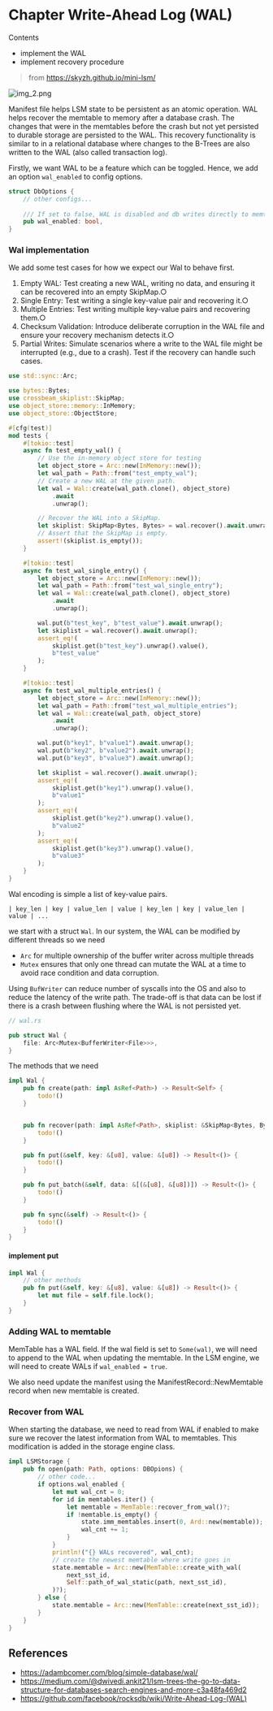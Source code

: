 # Chapter Write-Ahead Log (WAL)

Contents
- implement the WAL
- implement recovery procedure

> from https://skyzh.github.io/mini-lsm/

![img_2.png](wal.png)

Manifest file helps LSM state to be persistent as an atomic operation. WAL helps recover the memtable to memory after a database crash. The changes that were in the memtables before the crash but not yet persisted to durable storage are persisted to the WAL. This recovery functionality is similar to in a relational database where changes to the B-Trees are also written to the WAL (also called transaction log).

Firstly, we want WAL to be a feature which can be toggled. Hence, we add an option `wal_enabled` to config options.

```rust
struct DbOptions {
    // other configs...
    
    /// If set to false, WAL is disabled and db writes directly to memtable
    pub wal_enabled: bool,
}
```

### Wal implementation

We add some test cases for how we expect our Wal to behave first.
1. Empty WAL: Test creating a new WAL, writing no data, and ensuring it can be recovered into an empty SkipMap.○
2. Single Entry: Test writing a single key-value pair and recovering it.○
3. Multiple Entries: Test writing multiple key-value pairs and recovering them.○
4. Checksum Validation: Introduce deliberate corruption in the WAL file and ensure your recovery mechanism detects it.○
5. Partial Writes: Simulate scenarios where a write to the WAL file might be interrupted (e.g., due to a crash). Test if the recovery can handle such cases.
 
```rust
use std::sync::Arc;

use bytes::Bytes;
use crossbeam_skiplist::SkipMap;
use object_store::memory::InMemory;
use object_store::ObjectStore;

#[cfg(test)]
mod tests {
    #[tokio::test]
    async fn test_empty_wal() {
        // Use the in-memory object store for testing
        let object_store = Arc::new(InMemory::new());
        let wal_path = Path::from("test_empty_wal");
        // Create a new WAL at the given path.
        let wal = Wal::create(wal_path.clone(), object_store)
            .await
            .unwrap();

        // Recover the WAL into a SkipMap.
        let skiplist: SkipMap<Bytes, Bytes> = wal.recover().await.unwrap();
        // Assert that the SkipMap is empty.
        assert!(skiplist.is_empty());
    }

    #[tokio::test]
    async fn test_wal_single_entry() {
        let object_store = Arc::new(InMemory::new());
        let wal_path = Path::from("test_wal_single_entry");
        let wal = Wal::create(wal_path.clone(), object_store)
            .await
            .unwrap();

        wal.put(b"test_key", b"test_value").await.unwrap();
        let skiplist = wal.recover().await.unwrap();
        assert_eq!(
            skiplist.get(b"test_key").unwrap().value(),
            b"test_value"
        );
    }

    #[tokio::test]
    async fn test_wal_multiple_entries() {
        let object_store = Arc::new(InMemory::new());
        let wal_path = Path::from("test_wal_multiple_entries");
        let wal = Wal::create(wal_path, object_store)
            .await
            .unwrap();

        wal.put(b"key1", b"value1").await.unwrap();
        wal.put(b"key2", b"value2").await.unwrap();
        wal.put(b"key3", b"value3").await.unwrap();

        let skiplist = wal.recover().await.unwrap();
        assert_eq!(
            skiplist.get(b"key1").unwrap().value(),
            b"value1"
        );
        assert_eq!(
            skiplist.get(b"key2").unwrap().value(),
            b"value2"
        );
        assert_eq!(
            skiplist.get(b"key3").unwrap().value(),
            b"value3"
        );
    }
}
```

Wal encoding is simple a list of key-value pairs.
``` 
| key_len | key | value_len | value | key_len | key | value_len | value | ...
```

we start with a struct `Wal`. In our system, the WAL can be modified by different threads so we need
- `Arc` for multiple ownership of the buffer writer across multiple threads
- `Mutex` ensures that only one thread can mutate the WAL at a time to avoid race condition and data corruption.

Using `BufWriter` can reduce number of syscalls into the OS and also to reduce the latency of the write path. The trade-off is that data can be lost if there is a crash between flushing where the WAL is not persisted yet.

```rust
// wal.rs

pub struct Wal {
    file: Arc<Mutex<BufferWriter<File>>>,
}
```

The methods that we need
```rust
impl Wal {
    pub fn create(path: impl AsRef<Path>) -> Result<Self> {
        todo!()
    }


    pub fn recover(path: impl AsRef<Path>, skiplist: &SkipMap<Bytes, Bytes>) -> Result<Self> {
        todo!()
    }

    pub fn put(&self, key: &[u8], value: &[u8]) -> Result<()> {
        todo!()
    }

    pub fn put_batch(&self, data: &[(&[u8], &[u8])]) -> Result<()> {
        todo!()
    }

    pub fn sync(&self) -> Result<()> {
        todo!()
    }
}
```

#### implement put

```rust
impl Wal {
    // other methods
    pub fn put(&self, key: &[u8], value: &[u8]) -> Result<()> {
        let mut file = self.file.lock();
    }
}
```

### Adding WAL to memtable

MemTable has a WAL field. If the wal field is set to `Some(wal)`, we will need to append to the WAL when updating the memtable. In the LSM engine, we will need to create WALs if `wal_enabled = true`. 


We also need update the manifest using the ManifestRecord::NewMemtable record when new memtable is created.

### Recover from WAL

When starting the database, we need to read from WAL if enabled to make sure we recover the latest information from WAL to memtables. This modification is added in the storage engine class.

```rust
impl LSMStorage {
    pub fn open(path: Path, options: DBOpions) {
        // other code...
        if options.wal_enabled {
            let mut wal_cnt = 0;
            for id in memtables.iter() {
                let memtable = MemTable::recover_from_wal()?;
                if !memtable.is_empty() {
                    state.imm_memtables.insert(0, Ard::new(memtable));
                    wal_cnt += 1;
                }
            }
            println!("{} WALs recovered", wal_cnt);
            // create the newest memtable where write goes in
            state.memtable = Arc::new(MemTable::create_with_wal(
                next_sst_id,
                Self::path_of_wal_static(path, next_sst_id),
            )?);
        } else {
            state.memtable = Arc::new(MemTable::create(next_sst_id));
        }
    }
}
```

## References
- https://adambcomer.com/blog/simple-database/wal/
- https://medium.com/@dwivedi.ankit21/lsm-trees-the-go-to-data-structure-for-databases-search-engines-and-more-c3a48fa469d2
- https://github.com/facebook/rocksdb/wiki/Write-Ahead-Log-(WAL)

